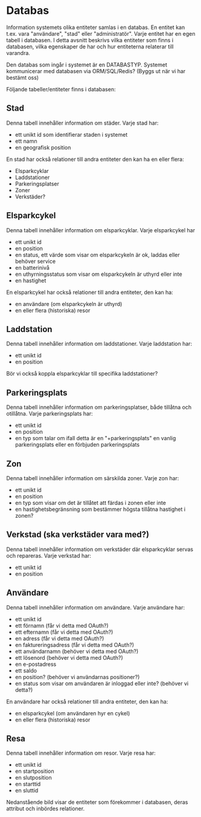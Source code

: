 # Databas
Information systemets olika entiteter samlas i en databas. En entitet kan t.ex. vara "användare", "stad" eller "administratör". Varje entitet har en egen tabell i databasen. I detta avsnitt beskrivs vilka entiteter som finns i databasen, vilka egenskaper de har och hur entiteterna relaterar till varandra. 

Den databas som ingår i systemet är en DATABASTYP. Systemet kommunicerar med databasen via ORM/SQL/Redis? (Byggs ut när vi har bestämt oss)

Följande tabeller/entiteter finns i databasen:

## Stad
Denna tabell innehåller information om städer. Varje stad har:

- ett unikt id som identifierar staden i systemet
- ett namn
- en geografisk position

En stad har också relationer till andra entiteter den kan ha en eller flera:

- Elsparkcyklar
- Laddstationer
- Parkeringsplatser
- Zoner
- Verkstäder?

## Elsparkcykel
Denna tabell innehåller information om elsparkcyklar. Varje elsparkcykel har
- ett unikt id
- en position
- en status, ett värde som visar om elsparkcykeln är ok, laddas eller behöver service
- en batterinivå
- en uthyrningsstatus som visar om elsparkcykeln är uthyrd eller inte
- en hastighet

En elsparkcykel har också relationer till andra entiteter, den kan ha:
- en användare (om elsparkcykeln är uthyrd)
- en eller flera (historiska) resor

## Laddstation
Denna tabell innehåller information om laddstationer. Varje laddstation har:
- ett unikt id
- en position

Bör vi också koppla elsparkcyklar till specifika laddstationer?

## Parkeringsplats
Denna tabell innehåller information om parkeringsplatser, både tillåtna och otillåtna. Varje parkeringsplats har:
- ett unikt id
- en position
- en typ som talar om ifall detta är en "+parkeringsplats" en vanlig parkeringsplats eller en förbjuden parkeringsplats

## Zon
Denna tabell innehåller information om särskilda zoner. Varje zon har:
- ett unikt id
- en position
- en typ som visar om det är tillåtet att färdas i zonen eller inte
- en hastighetsbegränsning som bestämmer högsta tillåtna hastighet i zonen?

## Verkstad (ska verkstäder vara med?)
Denna tabell innehåller information om verkstäder där elsparkcyklar servas och repareras. Varje verkstad har:
- ett unikt id
- en position

## Användare
Denna tabell innehåller information om användare. Varje användare har:
- ett unikt id
- ett förnamn (får vi detta med OAuth?)
- ett efternamn (får vi detta med OAuth?)
- en adress (får vi detta med OAuth?)
- en faktureringsadress (får vi detta med OAuth?)
- ett användarnamn (behöver vi detta med OAuth?)
- ett lösenord (behöver vi detta med OAuth?)
- en e-postadress
- ett saldo
- en position? (behöver vi användarnas positioner?)
- en status som visar om användaren är inloggad eller inte? (behöver vi detta?)

En användare har också relationer till andra entiteter, den kan ha:
- en elsparkcykel (om användaren hyr en cykel)
- en eller flera (historiska) resor

## Resa
Denna tabell innehåller information om resor. Varje resa har:
- ett unikt id
- en startposition
- en slutposition
- en starttid
- en sluttid

Nedanstående bild visar de entiteter som förekommer i databasen, deras attribut och inbördes relationer.